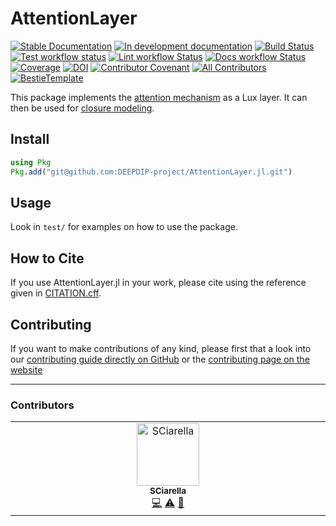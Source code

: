 # AttentionLayer

[![Stable Documentation](https://img.shields.io/badge/docs-stable-blue.svg)](https://DEEPDIP-project.github.io/AttentionLayer.jl/stable)
[![In development documentation](https://img.shields.io/badge/docs-dev-blue.svg)](https://DEEPDIP-project.github.io/AttentionLayer.jl/dev)
[![Build Status](https://github.com/DEEPDIP-project/AttentionLayer.jl/workflows/Test/badge.svg)](https://github.com/DEEPDIP-project/AttentionLayer.jl/actions)
[![Test workflow status](https://github.com/DEEPDIP-project/AttentionLayer.jl/actions/workflows/Test.yml/badge.svg?branch=main)](https://github.com/DEEPDIP-project/AttentionLayer.jl/actions/workflows/Test.yml?query=branch%3Amain)
[![Lint workflow Status](https://github.com/DEEPDIP-project/AttentionLayer.jl/actions/workflows/Lint.yml/badge.svg?branch=main)](https://github.com/DEEPDIP-project/AttentionLayer.jl/actions/workflows/Lint.yml?query=branch%3Amain)
[![Docs workflow Status](https://github.com/DEEPDIP-project/AttentionLayer.jl/actions/workflows/Docs.yml/badge.svg?branch=main)](https://github.com/DEEPDIP-project/AttentionLayer.jl/actions/workflows/Docs.yml?query=branch%3Amain)
[![Coverage](https://codecov.io/gh/DEEPDIP-project/AttentionLayer.jl/branch/main/graph/badge.svg)](https://codecov.io/gh/DEEPDIP-project/AttentionLayer.jl)
[![DOI](https://zenodo.org/badge/DOI/FIXME)](https://doi.org/FIXME)
[![Contributor Covenant](https://img.shields.io/badge/Contributor%20Covenant-2.1-4baaaa.svg)](CODE_OF_CONDUCT.md)
[![All Contributors](https://img.shields.io/github/all-contributors/DEEPDIP-project/AttentionLayer.jl?labelColor=5e1ec7&color=c0ffee&style=flat-square)](#contributors)
[![BestieTemplate](https://img.shields.io/endpoint?url=https://raw.githubusercontent.com/JuliaBesties/BestieTemplate.jl/main/docs/src/assets/badge.json)](https://github.com/JuliaBesties/BestieTemplate.jl)

This package implements the [attention mechanism](https://arxiv.org/abs/1706.03762) as a Lux layer.
It can then be used for [closure modeling](https://github.com/DEEPDIP-project/CoupledNODE.jl).

## Install

```julia
using Pkg
Pkg.add("git@github.com:DEEPDIP-project/AttentionLayer.jl.git")
```

## Usage

Look in `test/` for examples on how to use the package.

## How to Cite

If you use AttentionLayer.jl in your work, please cite using the reference given in [CITATION.cff](https://github.com/DEEPDIP-project/AttentionLayer.jl/blob/main/CITATION.cff).

## Contributing

If you want to make contributions of any kind, please first that a look into our [contributing guide directly on GitHub](docs/src/90-contributing.md) or the [contributing page on the website](https://DEEPDIP-project.github.io/AttentionLayer.jl/dev/90-contributing/)

---

### Contributors

<!-- ALL-CONTRIBUTORS-LIST:START - Do not remove or modify this section -->
<!-- prettier-ignore-start -->
<!-- markdownlint-disable -->
<table>
  <tbody>
    <tr>
      <td align="center" valign="top" width="14.28%"><a href="https://github.com/SCiarella"><img src="https://avatars.githubusercontent.com/u/58949181?v=4?s=100" width="100px;" alt="SCiarella"/><br /><sub><b>SCiarella</b></sub></a><br /><a href="#code-SCiarella" title="Code">💻</a> <a href="#test-SCiarella" title="Tests">⚠️</a> <a href="#maintenance-SCiarella" title="Maintenance">🚧</a></td>
    </tr>
  </tbody>
</table>

<!-- markdownlint-restore -->
<!-- prettier-ignore-end -->

<!-- ALL-CONTRIBUTORS-LIST:END -->
